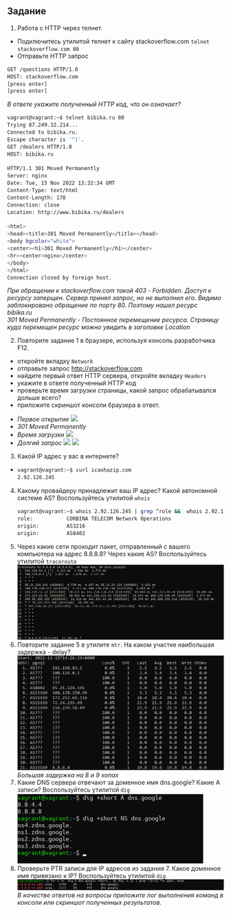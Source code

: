 ## Задание

1. Работа c HTTP через телнет.
- Подключитесь утилитой телнет к сайту stackoverflow.com
`telnet stackoverflow.com 80`
- Отправьте HTTP запрос
```bash
GET /questions HTTP/1.0
HOST: stackoverflow.com
[press enter]
[press enter]
```
*В ответе укажите полученный HTTP код, что он означает?*
```bash
vagrant@vagrant:~$ telnet bibika.ru 80
Trying 87.249.32.214...
Connected to bibika.ru.
Escape character is '^]'.
GET /dealers HTTP/1.0
HOST: bibika.ru

HTTP/1.1 301 Moved Permanently
Server: nginx
Date: Tue, 15 Nov 2022 13:32:34 GMT
Content-Type: text/html
Content-Length: 178
Connection: close
Location: http://www.bibika.ru/dealers

<html>
<head><title>301 Moved Permanently</title></head>
<body bgcolor="white">
<center><h1>301 Moved Permanently</h1></center>
<hr><center>nginx</center>
</body>
</html>
Connection closed by foreign host.
```
*При обращении к stackoverflow.com такой 403 - Forbidden. Доступ к ресурсу заперщен. Сервер принял запрос, но не выполнил его. Видимо заблокировано обращение по порту 80. Поэтому нашел ресурс bibika.ru* </br> *301 Moved Permanently - Постоянное перемещение ресурса. Страницу куда перемещен ресурс можно увидить в заголовке Location*  

2. Повторите задание 1 в браузере, используя консоль разработчика F12.
- откройте вкладку `Network`
- отправьте запрос http://stackoverflow.com
- найдите первый ответ HTTP сервера, откройте вкладку `Headers`
- укажите в ответе полученный HTTP код
- проверьте время загрузки страницы, какой запрос обрабатывался дольше всего?
- приложите скриншот консоли браузера в ответ.
* *Первое открытие*
![](/img/2_1.png)
* *301 Moved Permanently*
* *Время загрузки*
![](/img/2_2.png)
* *Долгий запрос*
![](/img/2_2_1.png)
![](/img/2_2_2.png)
3. Какой IP адрес у вас в интернете?
* ```bash
  vagrant@vagrant:~$ curl icanhazip.com
  2.92.126.245
  ```
4. Какому провайдеру принадлежит ваш IP адрес? Какой автономной системе AS? Воспользуйтесь утилитой `whois`
   ```bash
   vagrant@vagrant:~$ whois 2.92.126.245 | grep ^role &&  whois 2.92.126.245 | grep ^origin
   role:           CORBINA TELECOM Network Operations
   origin:         AS3216
   origin:         AS8402
   ```
5. Через какие сети проходит пакет, отправленный с вашего компьютера на адрес 8.8.8.8? Через какие AS? Воспользуйтесь утилитой `traceroute`
![](img/5_1.png)
6. Повторите задание 5 в утилите `mtr`. На каком участке наибольшая задержка - delay?
![](img/6_1.png) </br> *Большая задержка на 8 и 9 хопах*
7. Какие DNS сервера отвечают за доменное имя dns.google? Какие A записи? Воспользуйтесь утилитой `dig`
![](img/7_1.png)
8. Проверьте PTR записи для IP адресов из задания 7. Какое доменное имя привязано к IP? Воспользуйтесь утилитой `dig`
![](img/8_1.png)
*В качестве ответов на вопросы приложите лог выполнения команд в консоли или скриншот полученных результатов.*